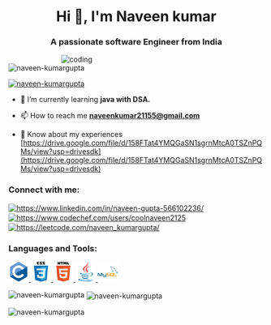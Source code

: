 <h1 align="center">Hi 👋, I'm Naveen kumar</h1>
<h3 align="center">A passionate software Engineer from India</h3>
<img align="right" alt="coding" width="400" src="https://user-images.githubusercontent.com/55389276/140866485-8fb1c876-9a8f-4d6a-98dc-08c4981eaf70.gif">
<p align="left"> <img src="https://komarev.com/ghpvc/?username=naveen-kumargupta&label=Profile%20views&color=0e75b6&style=flat" alt="naveen-kumargupta" /> </p>

<p align="left"> <a href="https://github.com/ryo-ma/github-profile-trophy"><img src="https://github-profile-trophy.vercel.app/?username=naveen-kumargupta" alt="naveen-kumargupta" /></a> </p>

- 🌱 I’m currently learning **java with DSA.**

- 📫 How to reach me **naveenkumar21155@gmail.com**

- 📄 Know about my experiences [https://drive.google.com/file/d/158FTat4YMQGaSN1sgrnMtcA0TSZnPQMs/view?usp=drivesdk](https://drive.google.com/file/d/158FTat4YMQGaSN1sgrnMtcA0TSZnPQMs/view?usp=drivesdk)

<h3 align="left">Connect with me:</h3>
<p align="left">
<a href="https://linkedin.com/in/https://www.linkedin.com/in/naveen-gupta-566102236/" target="blank"><img align="center" src="https://raw.githubusercontent.com/rahuldkjain/github-profile-readme-generator/master/src/images/icons/Social/linked-in-alt.svg" alt="https://www.linkedin.com/in/naveen-gupta-566102236/" height="30" width="40" /></a>
<a href="https://www.codechef.com/users/https://www.codechef.com/users/coolnaveen2125" target="blank"><img align="center" src="https://cdn.jsdelivr.net/npm/simple-icons@3.1.0/icons/codechef.svg" alt="https://www.codechef.com/users/coolnaveen2125" height="30" width="40" /></a>
<a href="https://www.leetcode.com/https://leetcode.com/naveen_kumargupta/" target="blank"><img align="center" src="https://raw.githubusercontent.com/rahuldkjain/github-profile-readme-generator/master/src/images/icons/Social/leet-code.svg" alt="https://leetcode.com/naveen_kumargupta/" height="30" width="40" /></a>
</p>

<h3 align="left">Languages and Tools:</h3>
<p align="left"> <a href="https://www.cprogramming.com/" target="_blank" rel="noreferrer"> <img src="https://raw.githubusercontent.com/devicons/devicon/master/icons/c/c-original.svg" alt="c" width="40" height="40"/> </a> <a href="https://www.w3schools.com/css/" target="_blank" rel="noreferrer"> <img src="https://raw.githubusercontent.com/devicons/devicon/master/icons/css3/css3-original-wordmark.svg" alt="css3" width="40" height="40"/> </a> <a href="https://www.w3.org/html/" target="_blank" rel="noreferrer"> <img src="https://raw.githubusercontent.com/devicons/devicon/master/icons/html5/html5-original-wordmark.svg" alt="html5" width="40" height="40"/> </a> <a href="https://www.java.com" target="_blank" rel="noreferrer"> <img src="https://raw.githubusercontent.com/devicons/devicon/master/icons/java/java-original.svg" alt="java" width="40" height="40"/> </a> <a href="https://www.mysql.com/" target="_blank" rel="noreferrer"> <img src="https://raw.githubusercontent.com/devicons/devicon/master/icons/mysql/mysql-original-wordmark.svg" alt="mysql" width="40" height="40"/> </a> </p>

<p><img align="left" src="https://github-readme-stats.vercel.app/api/top-langs?username=naveen-kumargupta&show_icons=true&locale=en&layout=compact" alt="naveen-kumargupta" /></p>

<p>&nbsp;<img align="center" src="https://github-readme-stats.vercel.app/api?username=naveen-kumargupta&show_icons=true&locale=en" alt="naveen-kumargupta" /></p>

<p><img align="center" src="https://github-readme-streak-stats.herokuapp.com/?user=naveen-kumargupta&" alt="naveen-kumargupta" /></p>

